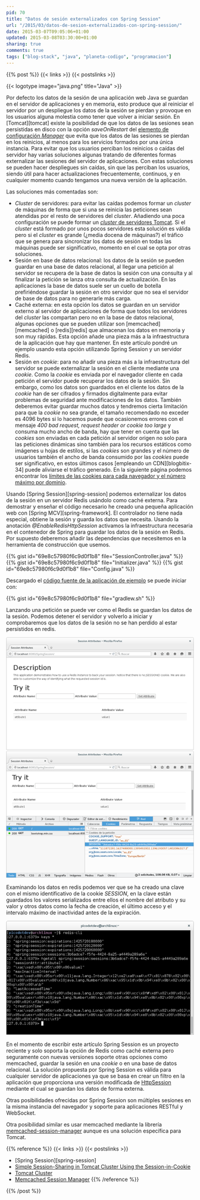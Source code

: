 ```yaml
---
pid: 70
title: "Datos de sesión externalizados con Spring Session"
url: "/2015/03/datos-de-sesion-externalizados-con-spring-session/"
date: 2015-03-07T09:05:06+01:00
updated: 2015-03-08T03:30:00+01:00
sharing: true
comments: true
tags: ["blog-stack", "java", "planeta-codigo", "programacion"]
---
```


{{% post %}}
{{< links >}}
{{< postslinks >}}

{{< logotype image="java.png" title="Java" >}}

Por defecto los datos de la sesión de una aplicación web Java se guardan en el servidor de aplicaciones y en memoria, esto produce que al reiniciar el servidor por un despliegue los datos de la sesión se pierdan y provoque en los usuarios alguna molestia como tener que volver a iniciar sesión. En [Tomcat][tomcat] existe la posibilidad de que los datos de las sesiones sean persistidas en disco con la opción _saveOnRestart_ del [elemento de configuración _Manager_](http://tomcat.apache.org/tomcat-8.0-doc/config/manager.html) que evita que los datos de las sesiones se pierdan en los reinicios, al menos para los servicios formados por una única instancia. Para evitar que los usuarios perciban los reinicios o caídas del servidor hay varias soluciones algunas tratando de diferentes formas externalizar las sesiones del servidor de aplicaciones. Con estas soluciones se pueden hacer despliegues sin caídas, sin que las perciban los usuarios, siendo útil para hacer actualizaciones frecuentemente, continuos, y en cualquier momento cuando tengamos una nueva versión de la aplicación.

Las soluciones más comentadas son:

* _Cluster_ de servidores: para evitar las caídas podemos formar un _cluster_ de máquinas de forma que si una se reinicia las peticiones sean atendidas por el resto de servidores del _cluster_. Añadiendo una poca configuración se puede formar un [_cluster_ de servidores Tomcat](http://tomcat.apache.org/tomcat-8.0-doc/cluster-howto.html). Si el _cluster_ está formado por unos pocos servidores esta solución es válida pero si el _cluster_ es grande (¿media docena de máquinas?) el tráfico que se genera para sincronizar los datos de sesión en todas las máquinas puede ser significativo, momento en el cual se opta por otras soluciones.
* Sesión en base de datos relacional: los datos de la sesión se pueden guardar en una base de datos relacional, al llegar una petición al servidor se recupera de la base de datos la sesión con una consulta y al finalizar la petición se lanza otra consulta de actualización. En las aplicaciones la base de datos suele ser un cuello de botella prefiriéndose guardar la sesión en otro servidor que no sea el servidor de base de datos para no generarle más carga.
* Caché externa: en esta opción los datos se guardan en un servidor externo al servidor de aplicaciones de forma que todos los servidores del _cluster_ las compartan pero no en la base de datos relacional, algunas opciones que se pueden utilizar son [memcached][memcached] o [redis][redis] que almacenan los datos en memoria y son muy rápidas. Esta opción añade una pieza más a la infraestructura de la aplicación que hay que mantener. En este artículo pondré un ejemplo usando esta opción utilizando Spring Session y un servidor Redis.
* Sesión en _cookie_: para no añadir una pieza más a la infraestructura del servidor se puede externalizar la sesión en el cliente mediante una _cookie_. Como la _cookie_ es enviada por el navegador cliente en cada petición el servidor puede recuperar los datos de la sesión. Sin embargo, como los datos son guardados en el cliente los datos de la _cookie_ han de ser cifrados y firmados digitalmente para evitar problemas de seguridad ante modificaciones de los datos. También deberemos evitar guardar muchos datos y tendremos cierta limitación para que la _cookie_ no sea grande, el tamaño recomendado no exceder es 4096 bytes si lo hacemos puede que ocasionemos errores con el mensaje _400 bad request, request header or cookie too large_ y consuma mucho ancho de banda, hay que tener en cuenta que las _cookies_ son enviadas en cada petición al servidor origen no solo para las peticiones dinámicas sino también para los recursos estáticos como imágenes u hojas de estilos, si las _cookies_ son grandes y el número de usuarios también el ancho de banda consumido por las _cookies_ puede ser significativo, en estos últimos casos [empleando un CDN][blogbitix-34] puede aliviarse el tráfico generado. En la siguiente página podemos encontrar los [límites de las cookies para cada navegador y el número máximo por dominio](http://browsercookielimits.squawky.net/).

Usando [Spring Session][spring-session] podemos externalizar los datos de la sesión en un servidor Redis usándolo como caché externa. Para demostrar y enseñar el código necesario he creado una pequeña aplicación web con [Spring MCV][spring-framework]. El controlador no tiene nada especial, obtiene la sesión y guarda los datos que necesita. Usando la anotación _@EnableRedisHttpSession_ activamos la infraestructura necesaria en el contenedor de Spring para guardar los datos de la sesión en Redis. Por supuesto deberemos añadir las dependencias que necesitemos en la herramienta de construcción que usemos.

{{% gist id="69e8c57980f6c9d0f1b8" file="SessionController.java" %}}
{{% gist id="69e8c57980f6c9d0f1b8" file="Initializer.java" %}}
{{% gist id="69e8c57980f6c9d0f1b8" file="Config.java" %}}

Descargado el [código fuente de la aplicación de ejemplo](https://github.com/picodotdev/blog-ejemplos/tree/master/SpringSession) se puede iniciar con:

{{% gist id="69e8c57980f6c9d0f1b8" file="gradlew.sh" %}}

Lanzando una petición se puede ver como el Redis se guardan los datos de la sesión. Podemos detener el servidor y volverlo a iniciar y comprobaremos que los datos de la sesión no se han perdido al estar persistidos en redis.

<div class="media" style="text-align: center;">
	<a href="assets/images/custom/posts/70/dato-en-sesion.png" title="Dato en sesión" data-gallery><img src="assets/images/custom/posts/70/dato-en-sesion-thumb.png"></a>
	<a href="assets/images/custom/posts/70/cookie-navegador.png" title="Cookie de sesión en el navegador" data-gallery><img src="assets/images/custom/posts/70/cookie-navegador-thumb.png"></a>
</div>

Examinando los datos en redis podemos ver que se ha creado una clave con el mismo identificativo de la cookie _SESSION_, en la clave están guardados los valores serializados entre ellos el nombre del atributo y su valor y otros datos como la fecha de creación, el último acceso y el intervalo máximo de inactividad antes de la expiración.

<div class="media" style="text-align: center;">
	<a href="assets/images/custom/posts/70/contenido-sesion-redis.png" title="Contenido sesión en redis" data-gallery><img src="assets/images/custom/posts/70/contenido-sesion-redis-thumb.png"></a>
</div>

En el momento de escribir este artículo Spring Session es un proyecto reciente y solo soporta la opción de Redis como caché externa pero seguramente con nuevas versiones soporte otras opciones como memcached, guardar la sesión en una _cookie_ o en una base de datos relacional. La solución propuesta por Spring Session es válida para cualquier servidor de aplicaciones ya que se basa en crear un filtro en la aplicación que proporciona una versión modificada de [HttpSession](http://docs.oracle.com/javaee/7/api/javax/servlet/http/HttpSession.html) mediante el cual se guardan los datos de forma externa.

Otras posibilidades ofrecidas por Spring Session son múltiples sesiones en la misma instancia del navegador y soporte para aplicaciones RESTful y WebSocket.

Otra posibilidad similar es usar memcached mediante la librería [memcached-session-manager](https://code.google.com/p/memcached-session-manager/) aunque es una solución específica para Tomcat.

{{% reference %}}
{{< links >}}
{{< postslinks >}}
* [Spring Session][spring-session]
* [Simple Session-Sharing in Tomcat Cluster Using the Session-in-Cookie](http://blog.shinetech.com/2012/12/18/simple-session-sharing-in-tomcat-cluster-using-the-session-in-cookie-pattern/)
* [Tomcat Cluster](http://tomcat.apache.org/tomcat-8.0-doc/cluster-howto.html)
* [Memcached Session Manager](https://code.google.com/p/memcached-session-manager/)
{{% /reference %}}

{{% /post %}}
